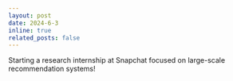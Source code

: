 ```yaml
---
layout: post
date: 2024-6-3
inline: true
related_posts: false
---
```


Starting a research internship at Snapchat focused on large-scale recommendation systems!
